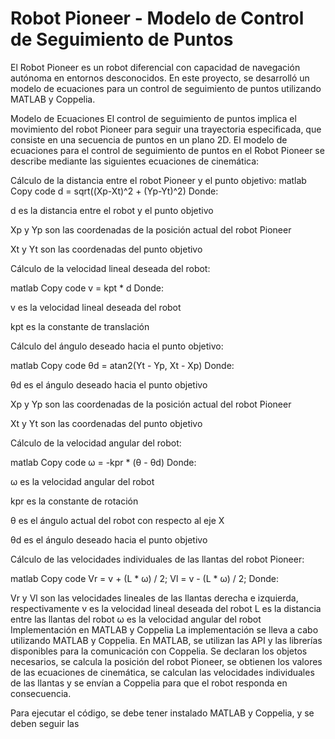 ﻿# Robot Pioneer - Modelo de Control de Seguimiento de Puntos
El Robot Pioneer es un robot diferencial con capacidad de navegación autónoma en entornos desconocidos. En este proyecto, se desarrolló un modelo de ecuaciones para un control de seguimiento de puntos utilizando MATLAB y Coppelia.

Modelo de Ecuaciones
El control de seguimiento de puntos implica el movimiento del robot Pioneer para seguir una trayectoria especificada, que consiste en una secuencia de puntos en un plano 2D. El modelo de ecuaciones para el control de seguimiento de puntos en el Robot Pioneer se describe mediante las siguientes ecuaciones de cinemática:

Cálculo de la distancia entre el robot Pioneer y el punto objetivo:
matlab
Copy code
d = sqrt((Xp-Xt)^2 + (Yp-Yt)^2)
Donde:

d es la distancia entre el robot y el punto objetivo

Xp y Yp son las coordenadas de la posición actual del robot Pioneer

Xt y Yt son las coordenadas del punto objetivo

Cálculo de la velocidad lineal deseada del robot:

matlab
Copy code
v = kpt * d
Donde:

v es la velocidad lineal deseada del robot

kpt es la constante de translación

Cálculo del ángulo deseado hacia el punto objetivo:

matlab
Copy code
θd = atan2(Yt - Yp, Xt - Xp)
Donde:

θd es el ángulo deseado hacia el punto objetivo

Xp y Yp son las coordenadas de la posición actual del robot Pioneer

Xt y Yt son las coordenadas del punto objetivo

Cálculo de la velocidad angular del robot:

matlab
Copy code
ω = -kpr * (θ - θd)
Donde:

ω es la velocidad angular del robot

kpr es la constante de rotación

θ es el ángulo actual del robot con respecto al eje X

θd es el ángulo deseado hacia el punto objetivo

Cálculo de las velocidades individuales de las llantas del robot Pioneer:

matlab
Copy code
Vr = v + (L * ω) / 2;
Vl = v - (L * ω) / 2;
Donde:

Vr y Vl son las velocidades lineales de las llantas derecha e izquierda, respectivamente
v es la velocidad lineal deseada del robot
L es la distancia entre las llantas del robot
ω es la velocidad angular del robot
Implementación en MATLAB y Coppelia
La implementación se lleva a cabo utilizando MATLAB y Coppelia. En MATLAB, se utilizan las API y las librerías disponibles para la comunicación con Coppelia. Se declaran los objetos necesarios, se calcula la posición del robot Pioneer, se obtienen los valores de las ecuaciones de cinemática, se calculan las velocidades individuales de las llantas y se envían a Coppelia para que el robot responda en consecuencia.

Para ejecutar el código, se debe tener instalado MATLAB y Coppelia, y se deben seguir las
